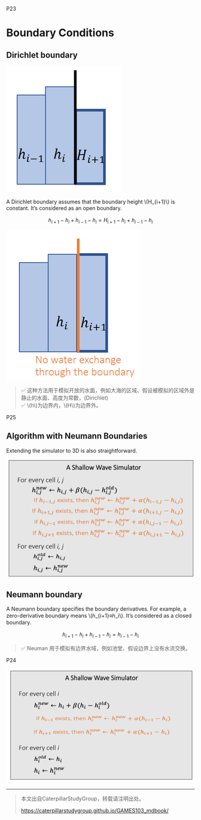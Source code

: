 P23  
# Boundary Conditions   

## Dirichlet boundary 
![](./assets/10-19-1.png) 

A Dirichlet boundary assumes that the boundary height \\(H_{i+1}\\) is constant.  It’s considered as an open boundary.    

$$
ℎ_{i+1}−ℎ_i+ℎ_{i−1}−ℎ_i=H_{i+1}−ℎ_i+ℎ_{i−1}−ℎ_i
$$


![](./assets/10-19-2.png) 

> &#x2705; 这种方法用于模拟开放的水面，例如大海的区域、假设被模拟的区域外是静止的水面、高度为常数，(Dirichlet)    
> &#x2705; \\(h\\)为边界内，\\(H\\)为边界外。   

P25   
## Algorithm with Neumann Boundaries   

Extending the simulator to 3D is also straightforward.   


![](./assets/10-19-3.png) 



## Neumann boundary
A Neumann boundary specifies the boundary derivatives.  For example, a zero-derivative boundary means \\(ℎ_{i+1}≡ℎ_i\\).  It’s considered as a closed boundary.   

$$
ℎ_{i+1}−ℎ_i+ℎ_{i−1}−ℎ_i=ℎ_{i−1}−ℎ_i
$$



> &#x2705; Neuman 用于模拟有边界水域，例如池堂、假设边界上没有水流交换。   


P24   


![](./assets/10-19-4.png) 


---------------------------------------
> 本文出自CaterpillarStudyGroup，转载请注明出处。
>
> https://caterpillarstudygroup.github.io/GAMES103_mdbook/

